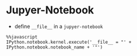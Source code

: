 

# Jupyer-Notebook

* define `__file__` in a `jupyer-notebook`
```
%%javascript
IPython.notebook.kernel.execute('__file__ = "' + IPython.notebook.notebook_name + '"')
```
